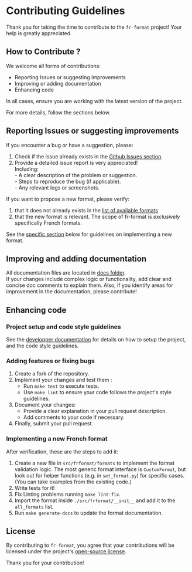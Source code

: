# Contributing Guidelines

Thank you for taking the time to contribute to the `fr-format` project! Your help is greatly appreciated.

## How to Contribute ?

We welcome all forms of contributions: 

* Reporting Issues or suggesting improvements
* Improving or adding documentation
* Enhancing code

In all cases, ensure you are working with the latest version of the project.

For more details, follow the sections below.

## Reporting Issues or suggesting improvements

If you encounter a bug or have a suggestion, please:

1. Check if the issue already exists in the [Github Issues section](https://github.com/datagouv/fr-format/issues).
2. Provide a detailed issue report is very appreciated!\
   Including:\
              - A clear description of the problem or suggestion.\
              - Steps to reproduce the bug (if applicable).\
              - Any relevant logs or screenshots.

If you want to propose a new format, please verify:

1. that it does not already exists in the [list of available formats](./docs/formats.md)
2. that the new format is relevant. The scope of fr-format is _exclusively_ specifically French formats. 

See the [specific section](#implementing-a-new-french-format) below for guidelines on implementing a new format.

## Improving and adding documentation

All documentation files are located in [docs folder](./docs).\
If your changes include complex logic or functionality, add clear and concise doc comments to explain them.
Also, if you identify areas for improvement in the documentation, please contribute!

## Enhancing code

### Project setup and code style guidelines

See the [developper documentation](./docs/dev_documentation.md) for details on how to setup the project, and the code style guidelines.

### Adding features or fixing bugs

1. Create a fork of the repository.
2. Implement your changes and test them :
   - Run `make test` to execute tests.
   - Use `make lint` to ensure your code follows the project's style guidelines.
3. Document your changes:
   - Provide a clear explanation in your pull request description.
   - Add comments to your code if necessary.
4. Finally, submit your pull request.

### Implementing a new French format

After verification, these are the steps to add it:

1. Create a new file in `src/frformat/formats` to implement the format validation logic. The most generic format interface is `CustomFormat`, but look out for helper functions (e.g. in `set_format.py`) for specific cases. (You can take examples from the existing code.)
2. Write tests for it!
3. Fix Linting problems running `make lint-fix`.
4. Import the format inside `./src/frformat/__init__` and add it to the `all_formats` list. 
5. Run `make generate-docs` to update the format documentation. 

## License

By contributing to `fr-format`, you agree that your contributions will be licensed under the project's [open-source license](./LICENSE.md).

Thank you for your contribution!
